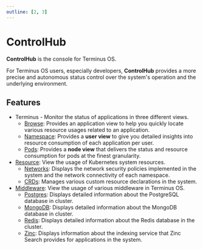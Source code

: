 ```yaml
---
outline: [2, 3]
---
```


# ControlHub

**ControlHub** is the console for Terminus OS. 

For Terminus OS users, especially developers, **ControlHub** provides a more precise and autonomous status control over the system's operation and the underlying environment.

## Features

- Terminus - Monitor the status of applications in three different views.
  - [Browse](./browse.md): Provides an application view to help you quickly locate various resource usages related to an application. 
  - [Namespace](./namespace.md): Provides a **user view** to give you detailed insights into resource consumption of each application per user.
  - [Pods](./pods.md): Provides a **node view** that delivers the status and resource consumption for pods at the finest granularity.
- [Resource](./resource.md): View the usage of Kubernetes system resources.
  - [Networks](./resource.md#network): Displays the network security policies implemented in the system and the network connectivity of each namespace.
  - [CRDs](./resource.md#crds): Manages various custom resource declarations in the system.
- [Middleware](./middleware.md): View the usage of various middleware in Terminus OS.
  - [Postgres](./middleware.md#postgres): Displays detailed information about the PostgreSQL database in cluster.
  - [MongoDB](./middleware.md#mongodb): Displays detailed information about the MongoDB database in cluster.
  - [Redis](./middleware.md#redis): Displays detailed information about the Redis database in the cluster.
  - [Zinc](./middleware.md#zinc): Displays information about the indexing service that Zinc Search provides for applications in the system.
